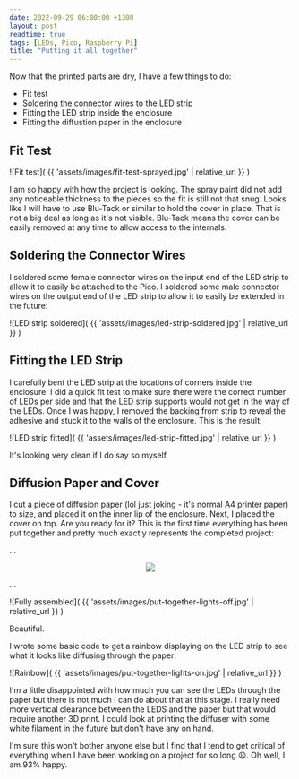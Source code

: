 ```yaml
---
date: 2022-09-29 06:00:00 +1300
layout: post
readtime: true
tags: [LEDs, Pico, Raspberry Pi]
title: "Putting it all together"
---
```


Now that the printed parts are dry, I have a few things to do:

* Fit test
* Soldering the connector wires to the LED strip
* Fitting the LED strip inside the enclosure
* Fitting the diffustion paper in the enclosure

## Fit Test

![Fit test]( {{ 'assets/images/fit-test-sprayed.jpg' | relative_url }} )

I am so happy with how the project is looking. The spray paint did not add any noticeable thickness to the pieces so the fit is still not that snug. Looks like I will have to use Blu-Tack or similar to hold the cover in place. That is not a big deal as long as it's not visible. Blu-Tack means the cover can be easily removed at any time to allow access to the internals.

## Soldering the Connector Wires

I soldered some female connector wires on the input end of the LED strip to allow it to easily be attached to the Pico. I soldered some male connector wires on the output end of the LED strip to allow it to easily be extended in the future:

![LED strip soldered]( {{ 'assets/images/led-strip-soldered.jpg' | relative_url }} )

## Fitting the LED Strip

I carefully bent the LED strip at the locations of corners inside the enclosure. I did a quick fit test to make sure there were the correct number of LEDs per side and that the LED strip supports would not get in the way of the LEDs. Once I was happy, I removed the backing from strip to reveal the adhesive and stuck it to the walls of the enclosure. This is the result:

![LED strip fitted]( {{ 'assets/images/led-strip-fitted.jpg' | relative_url }} )

It's looking very clean if I do say so myself.

## Diffusion Paper and Cover

I cut a piece of diffusion paper (lol just joking - it's normal A4 printer paper) to size, and placed it on the inner lip of the enclosure. Next, I placed the cover on top. Are you ready for it? This is the first time everything has been put together and pretty much exactly represents the completed project:

...

<div style="text-align: center"><img src="{{ site.baseurl }}/assets/images/wait-for-it.gif"></div>

...

![Fully assembled]( {{ 'assets/images/put-together-lights-off.jpg' | relative_url }} )

Beautiful.

I wrote some basic code to get a rainbow displaying on the LED strip to see what it looks like diffusing through the paper:

![Rainbow]( {{ 'assets/images/put-together-lights-on.jpg' | relative_url }} )

I'm a little disappointed with how much you can see the LEDs through the paper but there is not much I can do about that at this stage. I really need more vertical clearance between the LEDS and the paper but that would require another 3D print. I could look at printing the diffuser with some white filament in the future but don't have any on hand.

I'm sure this won't bother anyone else but I find that I tend to get critical of everything when I have been working on a project for so long 😩. Oh well, I am 93% happy.
